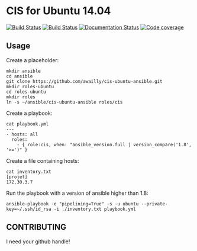 CIS for Ubuntu 14.04
====================

[![Build Status](https://travis-ci.org/awailly/cis-ubuntu-ansible.svg?branch=master)](https://travis-ci.org/awailly/cis-ubuntu-ansible)  [![Build Status](https://drone.io/github.com/awailly/cis-ubuntu-ansible/status.png)](https://drone.io/github.com/awailly/cis-ubuntu-ansible/latest)  [![Documentation Status](https://readthedocs.org/projects/cis-ubuntu-ansible/badge/?version=latest)](https://readthedocs.org/projects/cis-ubuntu-ansible/?badge=latest)  [![Code coverage](https://drone.io/github.com/awailly/cis-ubuntu-ansible/files/coverage.png)](https://drone.io/github.com/awailly/cis-ubuntu-ansible)

Usage
-----

Create a placeholder:

    mkdir ansible
    cd ansible
    git clone https://github.com/awailly/cis-ubuntu-ansible.git
    mkdir roles-ubuntu
    cd roles-ubuntu
    mkdir roles
    ln -s ~/ansible/cis-ubuntu-ansible roles/cis

Create a playbook:

    cat playbook.yml
    ---
    - hosts: all
      roles:
        - { role:cis, when: "ansible_version.full | version_compare('1.8', '>=')" }

Create a file containing hosts:

    cat inventory.txt
    [projet]
    172.30.3.7

Run the playbook with a version of ansible higher than 1.8:

    ansible-playbook -e "pipelining=True" -s -u ubuntu --private-key=~/.ssh/id_rsa -i ./inventory.txt playbook.yml

CONTRIBUTING
------------

I need your github handle!
